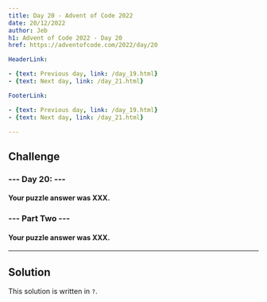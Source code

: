 ```yaml
---
title: Day 20 - Advent of Code 2022
date: 20/12/2022
author: Jeb
h1: Advent of Code 2022 - Day 20
href: https://adventofcode.com/2022/day/20

HeaderLink:

- {text: Previous day, link: /day_19.html}
- {text: Next day, link: /day_21.html}

FooterLink:

- {text: Previous day, link: /day_19.html}
- {text: Next day, link: /day_21.html}

---
```


## Challenge

### --- Day 20:  ---

#### Your puzzle answer was XXX.

### --- Part Two ---

#### Your puzzle answer was XXX.

---

## Solution

This solution is written in `?`.

````?

````


